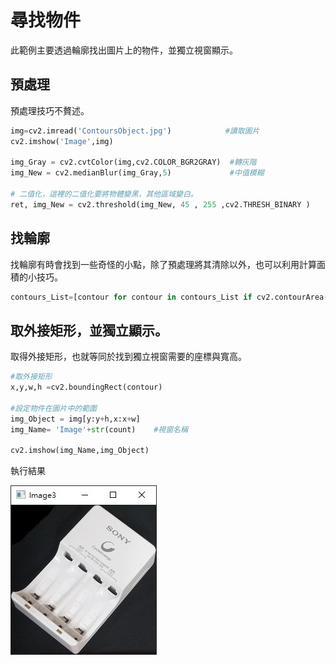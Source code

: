 # 尋找物件

此範例主要透過輪廓找出圖片上的物件，並獨立視窗顯示。

## 預處理

預處理技巧不贅述。

```python
img=cv2.imread('ContoursObject.jpg')            #讀取圖片
cv2.imshow('Image',img)

img_Gray = cv2.cvtColor(img,cv2.COLOR_BGR2GRAY)  #轉灰階
img_New = cv2.medianBlur(img_Gray,5)             #中值模糊

# 二值化，這裡的二值化要將物體變黑，其他區域變白。
ret, img_New = cv2.threshold(img_New, 45 , 255 ,cv2.THRESH_BINARY )
```


## 找輪廓

找輪廓有時會找到一些奇怪的小點，除了預處理將其清除以外，也可以利用計算面積的小技巧。

```python
contours_List=[contour for contour in contours_List if cv2.contourArea(contour)>100]
```

## 取外接矩形，並獨立顯示。

取得外接矩形，也就等同於找到獨立視窗需要的座標與寬高。

```python
#取外接矩形
x,y,w,h =cv2.boundingRect(contour)

#設定物件在圖片中的範圍
img_Object = img[y:y+h,x:x+w]
img_Name= 'Image'+str(count)    #視窗名稱

cv2.imshow(img_Name,img_Object)
```


執行結果

![find_Object](./Img/find_Obiect.jpg)